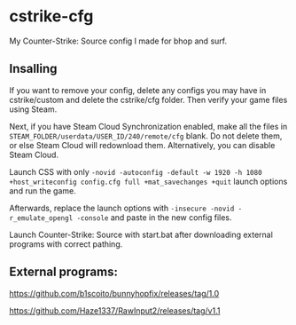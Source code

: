 # cstrike-cfg

My Counter-Strike: Source config I made for bhop and surf.

## Insalling

If you want to remove your config, delete any configs you may have in cstrike/custom and delete the cstrike/cfg folder. 
Then verify your game files using Steam.

Next, if you have Steam Cloud Synchronization enabled, make all the files in `STEAM_FOLDER/userdata/USER_ID/240/remote/cfg` blank. 
Do not delete them, or else Steam Cloud will redownload them. Alternatively, you can disable Steam Cloud.

Launch CSS with only `-novid -autoconfig -default -w 1920 -h 1080 +host_writeconfig config.cfg full +mat_savechanges +quit` launch options and run the game.

Afterwards, replace the launch options with `-insecure -novid -r_emulate_opengl -console` and paste in the new config files.

Launch Counter-Strike: Source with start.bat after downloading external programs with correct pathing.

## External programs:

https://github.com/b1scoito/bunnyhopfix/releases/tag/1.0

https://github.com/Haze1337/RawInput2/releases/tag/v1.1

